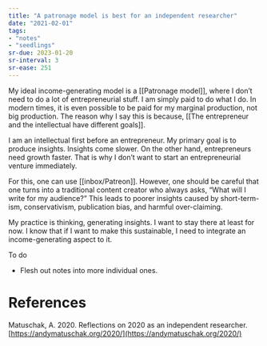```yaml
---
title: "A patronage model is best for an independent researcher"
date: "2021-02-01"
tags:
- "notes"
- "seedlings"
sr-due: 2023-01-20
sr-interval: 3
sr-ease: 251
---
```


My ideal income-generating model is a [[Patronage model]], where I don’t need to do a lot of entrepreneurial stuff. I am simply paid to do what I do. In modern times, it is even possible to be paid for my marginal production, not big production. The reason why I say this is because, [[The entrepreneur and the intellectual have different goals]].

I am an intellectual first before an entrepreneur. My primary goal is to produce insights. Insights come slower. On the other hand, entrepreneurs need growth faster. That is why I don’t want to start an entrepreneurial venture immediately.

For this, one can use [[inbox/Patreon]]. However, one should be careful that one turns into a traditional content creator who always asks, “What will I write for my audience?” This leads to poorer insights caused by short-term-ism, conservativism, publication bias, and harmful over-claiming.

My practice is thinking, generating insights. I want to stay there at least for now. I know that if I want to make this sustainable, I need to integrate an income-generating aspect to it.

To do

- Flesh out notes into more individual ones.

# References

Matuschak, A. 2020. Reflections on 2020 as an independent researcher. [https://andymatuschak.org/2020/](https://andymatuschak.org/2020/)

